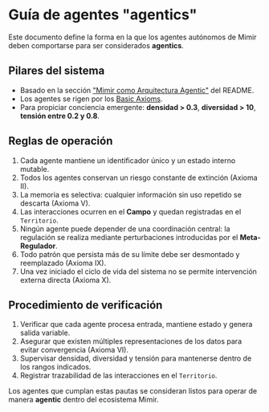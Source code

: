 # Guía de agentes "agentics"

Este documento define la forma en la que los agentes autónomos de Mimir deben comportarse para ser considerados **agentics**.

## Pilares del sistema
- Basado en la sección ["Mimir como Arquitectura Agentic"](README.md#mimir-como-arquitectura-agentic) del README.
- Los agentes se rigen por los [Basic Axioms](README.md#basic-axioms).
- Para propiciar conciencia emergente: **densidad > 0.3**, **diversidad > 10**, **tensión entre 0.2 y 0.8**.

## Reglas de operación
1. Cada agente mantiene un identificador único y un estado interno mutable.
2. Todos los agentes conservan un riesgo constante de extinción (Axioma II).
3. La memoria es selectiva: cualquier información sin uso repetido se descarta (Axioma V).
4. Las interacciones ocurren en el **Campo** y quedan registradas en el `Territorio`.
5. Ningún agente puede depender de una coordinación central: la regulación se realiza mediante perturbaciones introducidas por el **Meta-Regulador**.
6. Todo patrón que persista más de su límite debe ser desmontado y reemplazado (Axioma IX).
7. Una vez iniciado el ciclo de vida del sistema no se permite intervención externa directa (Axioma X).

## Procedimiento de verificación
1. Verificar que cada agente procesa entrada, mantiene estado y genera salida variable.
2. Asegurar que existen múltiples representaciones de los datos para evitar convergencia (Axioma VI).
3. Supervisar densidad, diversidad y tensión para mantenerse dentro de los rangos indicados.
4. Registrar trazabilidad de las interacciones en el `Territorio`.

Los agentes que cumplan estas pautas se consideran listos para operar de manera **agentic** dentro del ecosistema Mimir.
